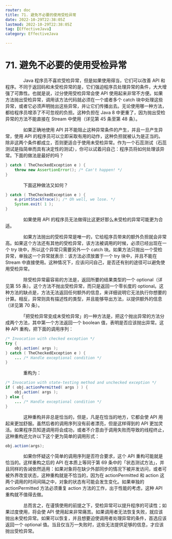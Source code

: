 ```yaml
---
router: doc
title: 71. 避免不必要的使用受检异常
date: 2022-10-29T22:38:05Z
lastmod: 2022-10-29T22:38:05Z
tag: [EffectiveJava]
category: EffectiveJava

---
```


# 71. 避免不必要的使用受检异常


　　　　Java 程序员不喜欢受检异常，但是如果使用得当，它们可以改善 API 和程序。不同于返回码和未受检异常的是，它们强迫程序员处理异常的条件，大大增强了可靠性。也就是说，过分使用受检异常会使 API 使用起来非常不方便。如果方法抛出受检异常，调用该方法代码就必须在一个或者多个 catch 块中处理这些异常，或者它必须声明抛出这些异常，并让它们传播出去。无论使用哪一种方法，都给程序员增添了不可忽视的负担。这种负担在 Java 8 中更重了，因为抛出受检异常的方法不能直接在 Stream 中使用（详见第 45 条至第 48 条）。

　　　　如果正确地使用 API 并不能阻止这种异常条件的产生，并且一旦产生异常，使用 API 的程序员可以立即采取有用的动作，这种负担就被认为是正当的。除非这两个条件都成立，否则更适合于使用未受检异常。作为一个石蕊测试（石蕊测试是指简单而具有决定性的测试），你可以试着问自己：程序员将如何处理该异常。下面的做法是最好的吗？

```java
} catch ( TheCheckedException e ) {
	throw new AssertionError(); /* Can't happen! */
}
```

　　　　下面这种做法又如何？

```java
} catch ( TheCheckedException e ) {
	e.printStackTrace(); /* Oh well, we lose. */
	System.exit( 1 );
}
```

　　　　如果使用 API 的程序员无法做得比这更好那么未受检的异常可能更为合适。

　　　　如果方法抛出的受检异常是唯一的，它给程序员带来的额外负担就会非常高。如果这个方法还有其他的受检异常，该方法被调用的时候，必须已经出现在一个 try 块中，所以这个异常只需要另外一个 catch 块。如果方法只抛出一个受检异常，单独这一个异常就表示：该方法必须放置于一个 try 块中，并且不能在 Stream 中直接使用。这种情况下，应该问问自己，是否还有别的途径可以避免使用受检异常。

　　　　除受检异常最容易的方法是，返回所要的结果类型的一个 optional（详见第 55 条）。这个方法不抛出受检异常，而只是返回一个零长度的 optional。这种方法的缺点是，方法无法返回任何额外的信息，来详细说明它无法执行你想要的计算。相反，异常则具有描述性的类型，并且能够导出方法，以提供额外的信息（详见第 70 条）。

　　　　「把受检异常变成未受检异常」的一种方法是，把这个抛出异常的方法分成两个方法，其中第一个方法返回一个 boolean 值，表明是否应该抛出异常。这种 API 重构，把下面的调用序列：

```java
/* Invocation with checked exception */
try {
	obj.action( args );
} catch ( TheCheckedException e ) {
	... /* Handle exceptional condition */
}
```

　　　　重构为：

```java
/* Invocation with state-testing method and unchecked exception */
if ( obj.actionPermitted( args ) ) {
	obj.action( args );
} else {
	... /* Handle exceptional condition */
}
```

　　　　这种重构并非总是恰当的，但是，凡是在恰当的地方，它都会使 API 用起来更加舒服。虽然后者的调用序列没有前者漂亮，但是这样得到的 API 更加灵活。如果程序员知道调用将会成功，或者不介意由于调用失败而导致的线程终止，这种重构还允许以下这个更为简单的调用形式：

```java
obj.action(args);
```

　　　　如果你怀疑这个简单的调用序列是否符合要求，这个 API 重构可能就是恰当的。这样重构之后的 API 在本质上等同于第 69 条中的「状态测试方法」，并且同样的告诫依然适用：如果对象将在缺少外部同步的情况下被并发访问，或者可被外界改变状态，这种重构就是不恰当的，因为在 actionPermitted 和 action 这两个调用的时间间隔之中，对象的状态有可能会发生变化。如果单独的 actionPermitted 方法必须重复 action 方法的工作，出于性能的考虑，这种 API 重构就不值得去做。

　　　　总而言之，在谨慎使用的前提之下，受检异常可以提升程序的可读性；如果过度使用，将会使 API 使用起来非常痛苦。如果调用者无法恢复失败，就应该抛出未受检异常。如果可以恢复，并且想要迫使调用者处理异常的条件，首选应该返回一个 optional 值。当且仅当万一失败时，这些无法提供足够的信息，才应该抛出受检异常。
